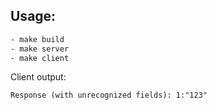 Usage:
-------------

```sh
- make build
- make server
- make client
```

Client output:

```
Response (with unrecognized fields): 1:"123"
``` 
